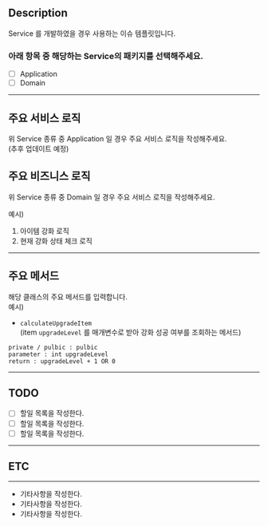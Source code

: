 ## Description
Service 를 개발하였을 경우 사용하는 이슈 템플릿입니다.   
### 아래 항목 중 해당하는 Service의 패키지를 선택해주세요.
- [ ] Application
- [ ] Domain
---
## 주요 서비스 로직
위 Service 종류 중 Application 일 경우 주요 서비스 로직을 작성해주세요.  
(추후 업데이트 예정)
## 주요 비즈니스 로직
위 Service 종류 중 Domain 일 경우 주요 서비스 로직을 작성해주세요.

예시)

1. 아이템 강화 로직
2. 현재 강화 상태 체크 로직

---

## 주요 메서드
해당 클래스의 주요 메서드를 입력합니다.   
예시)
- ``calculateUpgradeItem``    
(item `upgradeLevel` 를 매개변수로 받아 강화 성공 여부를 조회하는 메서드)
~~~
private / pulbic : pulbic
parameter : int upgradeLevel
return : upgradeLevel + 1 OR 0 
~~~

---

## TODO
- [ ]  할일 목록을 작성한다.
- [ ]  할일 목록을 작성한다.
- [ ]  할일 목록을 작성한다.

---

## ETC

---
* 기타사항을 작성한다.
* 기타사항을 작성한다.
* 기타사항을 작성한다.
